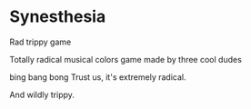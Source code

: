 # Synesthesia
Rad trippy game

Totally radical musical colors game made by three cool dudes

bing bang bong Trust us, it's extremely radical.

And wildly trippy.
